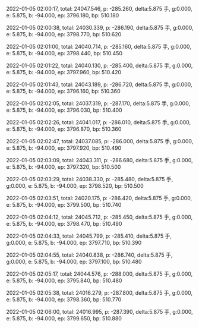 2022-01-05 02:00:17, total: 24047.546, p: -285.260, delta:5.875 手, g:0.000, e: 5.875, b: -94.000, ep: 3796.180, bp: 510.180

2022-01-05 02:00:38, total: 24030.339, p: -286.190, delta:5.875 手, g:0.000, e: 5.875, b: -94.000, ep: 3798.770, bp: 510.620

2022-01-05 02:01:00, total: 24040.714, p: -285.160, delta:5.875 手, g:0.000, e: 5.875, b: -94.000, ep: 3798.440, bp: 510.450

2022-01-05 02:01:22, total: 24040.130, p: -285.400, delta:5.875 手, g:0.000, e: 5.875, b: -94.000, ep: 3797.960, bp: 510.420

2022-01-05 02:01:43, total: 24043.189, p: -286.720, delta:5.875 手, g:0.000, e: 5.875, b: -94.000, ep: 3796.160, bp: 510.360

2022-01-05 02:02:05, total: 24037.319, p: -287.170, delta:5.875 手, g:0.000, e: 5.875, b: -94.000, ep: 3796.030, bp: 510.400

2022-01-05 02:02:26, total: 24041.017, p: -286.010, delta:5.875 手, g:0.000, e: 5.875, b: -94.000, ep: 3796.870, bp: 510.360

2022-01-05 02:02:47, total: 24037.085, p: -286.000, delta:5.875 手, g:0.000, e: 5.875, b: -94.000, ep: 3797.920, bp: 510.490

2022-01-05 02:03:09, total: 24043.311, p: -286.680, delta:5.875 手, g:0.000, e: 5.875, b: -94.000, ep: 3797.320, bp: 510.500

2022-01-05 02:03:29, total: 24038.330, p: -285.480, delta:5.875 手, g:0.000, e: 5.875, b: -94.000, ep: 3798.520, bp: 510.500

2022-01-05 02:03:51, total: 24020.175, p: -286.420, delta:5.875 手, g:0.000, e: 5.875, b: -94.000, ep: 3799.500, bp: 510.740

2022-01-05 02:04:12, total: 24045.712, p: -285.450, delta:5.875 手, g:0.000, e: 5.875, b: -94.000, ep: 3798.470, bp: 510.490

2022-01-05 02:04:33, total: 24045.799, p: -285.410, delta:5.875 手, g:0.000, e: 5.875, b: -94.000, ep: 3797.710, bp: 510.390

2022-01-05 02:04:55, total: 24040.838, p: -286.740, delta:5.875 手, g:0.000, e: 5.875, b: -94.000, ep: 3797.100, bp: 510.480

2022-01-05 02:05:17, total: 24044.576, p: -288.000, delta:5.875 手, g:0.000, e: 5.875, b: -94.000, ep: 3795.840, bp: 510.480

2022-01-05 02:05:38, total: 24016.279, p: -287.800, delta:5.875 手, g:0.000, e: 5.875, b: -94.000, ep: 3798.360, bp: 510.770

2022-01-05 02:06:00, total: 24016.995, p: -287.390, delta:5.875 手, g:0.000, e: 5.875, b: -94.000, ep: 3799.650, bp: 510.880